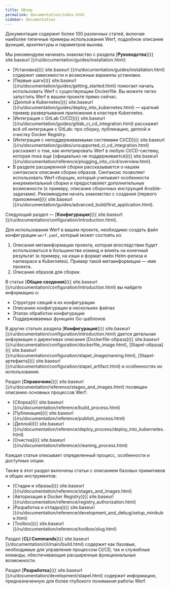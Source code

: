 ```yaml
---
title: Обзор
permalink: documentation/index.html
sidebar: documentation
---
```


Документация содержит более 100 различных статей, включая наиболее типичные примеры использования Werf, подробное описание функций, архитектуры и параметров вызова.

Мы рекомендуем начинать знакомство с раздела [**Руководства**]({{ site.baseurl }}/ru/documentation/guides/installation.html):

- [Установка]({{ site.baseurl }}/ru/documentation/guides/installation.html) содержит зависимости и возможные варианты установки.
- [Первые шаги]({{ site.baseurl }}/ru/documentation/guides/getting_started.html) помогает начать использовать Werf с существующим Dockerfile. Вы можете легко запустить Werf в вашем проекте прямо сейчас.
- [Деплой в Kubernetes]({{ site.baseurl }}/ru/documentation/guides/deploy_into_kubernetes.html) — краткий пример развертывания приложения в кластере Kubernetes.
- [Интеграция с GitLab CI/CD]({{ site.baseurl }}/ru/documentation/guides/gitlab_ci_cd_integration.html) расскажет всё об интеграции с GitLab: про сборку, публикацию, деплой и очистку Docker Registry.
- [Интеграция с неподдерживаемыми системами CI/CD]({{ site.baseurl }}/ru/documentation/guides/unsupported_ci_cd_integration.html) расскажет о том, как интегрировать Werf в любую CI/CD-систему, которая пока еще [официально не поддерживается]({{ site.baseurl }}/ru/documentation/reference/plugging_into_cicd/overview.html).
- В разделе расширенной сборки рассказывается о нашем синтаксисе описания сборки образов. Синтаксис позволяет использовать Werf сборщик, который учитывает особенности инкрементальной сборки и предоставляет дополнительные возможности (к примеру, описание сборочных инструкций Ansible-задачами). Рекомендуем начать знакомство с создания [первого приложения]({{ site.baseurl }}/ru/documentation/guides/advanced_build/first_application.html).

Следующий раздел — [**Конфигурация**]({{ site.baseurl }}/ru/documentation/configuration/introduction.html).

Для использования Werf в вашем проекте, необходимо создать файл конфигурации `werf.yaml`, который может состоять из:

1. Описания метаинформации проекта, которая впоследствии будет использоваться в большинстве команд и влиять на конечный результат (к примеру, на кэши и формат имён Helm-релиза и namespace в Kubernetes). Пример такой метаинформации — имя проекта.
2. Описания образов для сборки.

В статье [**Общие сведения**]({{ site.baseurl }}/ru/documentation/configuration/introduction.html) вы найдете информацию о:

* Структуре секций и их конфигурации
* Описанию конфигурации в нескольких файлах
* Этапах обработки конфигурации 
* Поддерживаемых функциях Go-шаблонов

В других статьях раздела [**Конфигурация**]({{ site.baseurl }}/ru/documentation/configuration/introduction.html) дается детальная информация о директивах описания [Dockerfile-образа]({{ site.baseurl }}/ru/documentation/configuration/dockerfile_image.html), [Stapel-образа]({{ site.baseurl }}/ru/documentation/configuration/stapel_image/naming.html), [Stapel-артефакта]({{ site.baseurl }}/ru/documentation/configuration/stapel_artifact.html) и особенностях их использования.

Раздел [**Справочник**]({{ site.baseurl }}/ru/documentation/reference/stages_and_images.html) посвящен описанию основных процессов Werf:

* [Сборка]({{ site.baseurl }}/ru/documentation/reference/build_process.html)
* [Публикация]({{ site.baseurl }}/ru/documentation/reference/publish_process.html)
* [Деплой]({{ site.baseurl }}/ru/documentation/reference/deploy_process/deploy_into_kubernetes.html)
* [Очистка]({{ site.baseurl }}/ru/documentation/reference/cleaning_process.html)

Каждая статья описывает определенный процесс, особенности и доступные опции.

Также в этот раздел включены статьи с описанием базовых примитивов и общих инструментов:

* [Стадии и образы]({{ site.baseurl }}/ru/documentation/reference/stages_and_images.html)
* [Авторизация в Docker Registry]({{ site.baseurl }}/ru/documentation/reference/registry_authorization.html)
* [Разработка и отладка]({{ site.baseurl }}/ru/documentation/reference/development_and_debug/setup_minikube.html)
* [Toolbox]({{ site.baseurl }}/ru/documentation/reference/toolbox/slug.html)

Раздел [**CLI Commands**]({{ site.baseurl }}/documentation/cli/main/build.html) содержит как базовые, необходимые для управления процессом CI/CD, так и служебные команды, обеспечивающие расширенные функциональные возможности.

Раздел [**Разработка**]({{ site.baseurl }}/ru/documentation/development/stapel.html) содержит информацию, предназначенную для более глубокого понимания работы Werf.

